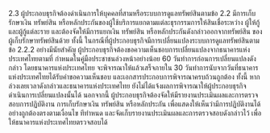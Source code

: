 2.3
ผู้ประกอบธุรกิจต้องดำเนินการให้บุคคลที่สามหรือระบบการดูแลทรัพย์สินตามข้อ 2.2
มีการเก็บรักษาเงิน ทรัพย์สิน หรือหลักประกันของผู้ใช้บริการแยกตามแต่ละธุรกรรมการให้สินเชื่อระหว่าง
ผู้ให้กู้และผู้กู้แต่ละราย และต้องจัดให้มีการแยกเงิน ทรัพย์สิน หรือหลักประกันดังกล่าวออกจากทรัพย์สิน
ของผู้เก็บรักษาทรัพย์สินด้วย
ทั้งนี้ ในกรณีที่ผู้ประกอบธุรกิจมีการเปลี่ยนแปลงระบบการดูแลทรัพย์สินตามข้อ 2.2.2
อย่างมีนัยสำคัญ ผู้ประกอบธุรกิจต้องขอความเห็นชอบการเปลี่ยนแปลงจากธนาคารแห่งประเทศไทยตามที่
กําหนดในคู่มือประชาชนล่วงหน้าอย่างน้อย 60 วันทําการก่อนการเปลี่ยนแปลงดังกล่าว โดยธนาคารแห่งประเทศไทย
จะพิจารณาให้แล้วเสร็จภายใน 30 วันทําการนับจากวันที่ธนาคารแห่งประเทศไทยได้รับคําขอความเห็นชอบ
และเอกสารประกอบการพิจารณาครบถ้วนถูกต้อง ทั้งนี้ หากล่วงเลยเวลาดังกล่าวและธนาคารแห่งประเทศไทย
ยังไม่ได้แจ้งผลการพิจารณาให้ผู้ประกอบธุรกิจดำเนินการเปลี่ยนแปลงนั้นได้
นอกจากนี้ ผู้ประกอบธุรกิจต้องจัดให้มีรายงานประเมินผลและการตรวจสอบการปฏิบัติงาน
การเก็บรักษาเงิน ทรัพย์สิน หรือหลักประกัน เพื่อแสดงให้เห็นว่ามีการปฏิบัติงานได้อย่างถูกต้องตรงตามเงื่อนไข
ทีทําหนด และจัดเก็บรายงานประเมินผลและการตรวจสอบดังกล่าวไว้ เพื่อให้ธนาคารแห่งประเทศไทยตรวจสอบได้
